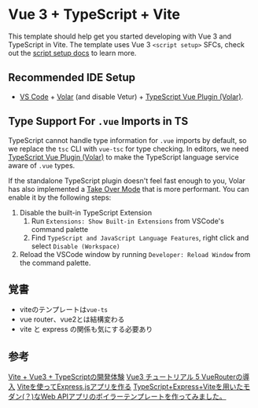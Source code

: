 # Vue 3 + TypeScript + Vite

This template should help get you started developing with Vue 3 and TypeScript in Vite. The template uses Vue 3 `<script setup>` SFCs, check out the [script setup docs](https://v3.vuejs.org/api/sfc-script-setup.html#sfc-script-setup) to learn more.

## Recommended IDE Setup

- [VS Code](https://code.visualstudio.com/) + [Volar](https://marketplace.visualstudio.com/items?itemName=Vue.volar) (and disable Vetur) + [TypeScript Vue Plugin (Volar)](https://marketplace.visualstudio.com/items?itemName=Vue.vscode-typescript-vue-plugin).

## Type Support For `.vue` Imports in TS

TypeScript cannot handle type information for `.vue` imports by default, so we replace the `tsc` CLI with `vue-tsc` for type checking. In editors, we need [TypeScript Vue Plugin (Volar)](https://marketplace.visualstudio.com/items?itemName=Vue.vscode-typescript-vue-plugin) to make the TypeScript language service aware of `.vue` types.

If the standalone TypeScript plugin doesn't feel fast enough to you, Volar has also implemented a [Take Over Mode](https://github.com/johnsoncodehk/volar/discussions/471#discussioncomment-1361669) that is more performant. You can enable it by the following steps:

1. Disable the built-in TypeScript Extension
   1. Run `Extensions: Show Built-in Extensions` from VSCode's command palette
   2. Find `TypeScript and JavaScript Language Features`, right click and select `Disable (Workspace)`
2. Reload the VSCode window by running `Developer: Reload Window` from the command palette.


## 覚書

* viteのテンプレートは``vue-ts``
* vue router、vue2とは結構変わる
* vite と express の関係も気にする必要あり

## 参考

[Vite + Vue3 + TypeScriptの開発体験](https://zenn.dev/hctaw_srp/articles/5f2e2a6470d2ec)
[Vue3 チュートリアル 5 VueRouterの導入](https://qiita.com/TakahiRoyte/items/231aa3ac3aacbe25ebeb)
[Viteを使ってExpress.jsアプリを作る](https://scrapbox.io/dojineko/Vite%E3%82%92%E4%BD%BF%E3%81%A3%E3%81%A6Express.js%E3%82%A2%E3%83%97%E3%83%AA%E3%82%92%E4%BD%9C%E3%82%8B)
[TypeScript+Express+Viteを用いたモダン(？)なWeb APIアプリのボイラーテンプレートを作ってみました。](https://www.neko3cs.net/entry/express-ts-with-vite-template)
